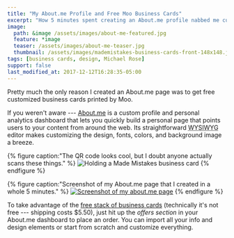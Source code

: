 ```yaml
---
title: "My About.me Profile and Free Moo Business Cards"
excerpt: "How 5 minutes spent creating an About.me profile nabbed me custom Moo business cards of my own design."
image: 
  path: &image /assets/images/about-me-featured.jpg
  feature: *image
  teaser: /assets/images/about-me-teaser.jpg
  thumbnail: /assets/images/mademistakes-business-cards-front-148x148.jpg
tags: [business cards, design, Michael Rose]
support: false
last_modified_at: 2017-12-12T16:28:35-05:00
---
```

Pretty much the only reason I created an About.me page was to get free customized business cards printed by Moo.

If you weren't aware --- [About.me](https://about.me) is a custom profile and personal analytics dashboard that lets you quickly build a personal page that points users to your content from around the web. Its straightforward <abbr title="What You See Is What You Get">WYSIWYG</abbr> editor makes customizing the design, fonts, colors, and background image a breeze.

{% figure caption:"The QR code looks cool, but I doubt anyone actually scans these things." %}
![Holding a Made Mistakes business card](/assets/images/michael-rose-business-card-qr-620x413.jpg)
{% endfigure %}

{% figure caption:"Screenshot of my About.me page that I created in a whole 5 minutes." %}
[![Screenshot of my about.me page](/assets/images/michael-rose-about-me-620x349.jpg)](https://about.me/michael.rose)
{% endfigure %}

To take advantage of the [free stack of business cards](https://about.me/offers) (technically it's not free --- shipping costs $5.50), just hit up the *offers section* in your About.me dashboard to place an order. You can import all your info and design elements or start from scratch and customize everything.
